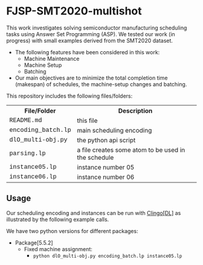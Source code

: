 # FJSP-SMT2020-multishot

This work investigates solving semiconductor manufacturing scheduling tasks using Answer Set Programming (ASP). We tested our work (in progress) with small examples derived from the SMT2020 dataset.

- The following features have been considered in this work:
    - Machine Maintenance
    - Machine Setup
    - Batching
- Our main objectives are to minimize the total completion time (makespan) of schedules, the machine-setup changes and batching.

This repository includes the following files/folders:

<table>
<tr><th>File/Folder</th><th>Description</th></tr>
<tr><td style="font-family:'Courier New'">README.md</td><td>this file</td></tr>
<tr><td style="font-family:'Courier New'">encoding_batch.lp</td><td>main scheduling encoding</td></tr>
<tr><td style="font-family:'Courier New'">dlO_multi-obj.py</td><td>the python api script</td></tr>
<tr><td style="font-family:'Courier New'">parsing.lp</td><td>a file creates some atom to be used in the schedule</td></tr>
<tr><td style="font-family:'Courier New'">instance05.lp</td><td>instance number 05</td></tr>
<tr><td style="font-family:'Courier New'">instance06.lp</td><td>instance number 06</td></tr>
</table>

## Usage

Our scheduling encoding and instances can be run with [Clingo[DL]](https://potassco.org/labs/clingodl/) as illustrated by the following example calls.

We have two python versions for different packages:

- Package[5.5.2]
	- Fixed machine assignment:
        - ``python dlO_multi-obj.py encoding_batch.lp instance05.lp``
